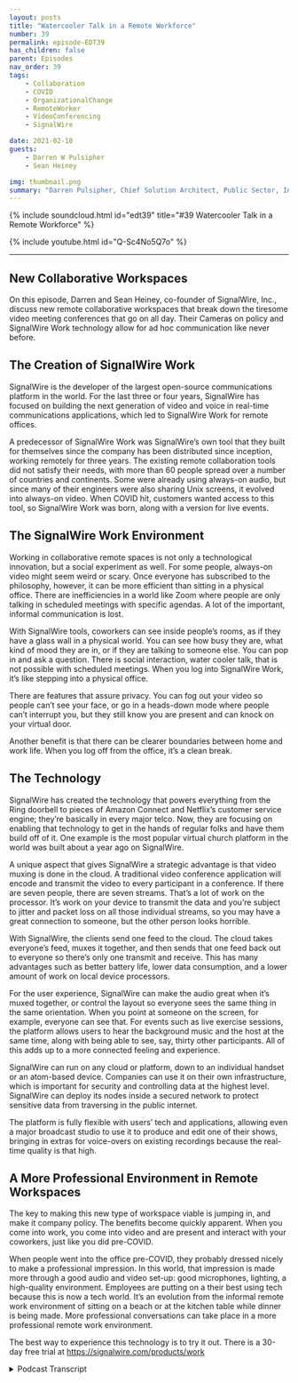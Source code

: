 ```yaml
---
layout: posts
title: "Watercooler Talk in a Remote Workforce"
number: 39
permalink: episode-EDT39
has_children: false
parent: Episodes
nav_order: 39
tags:
    - Collaboration
    - COVID
    - OrganizationalChange
    - RemoteWorker
    - VideoConferencing
    - SignalWire

date: 2021-02-18
guests:
    - Darren W Pulsipher
    - Sean Heiney

img: thumbnail.png
summary: "Darren Pulsipher, Chief Solution Architect, Public Sector, Intel, and Sean Heiney, co-founder of SignalWire, Inc., discuss the companies remote work policies of cameras on and their new remote collaborative workspaces technology that fosters ad hoc communication for their completely remote workforce."
---
```


{% include soundcloud.html id="edt39" title="#39 Watercooler Talk in a Remote Workforce" %}

{% include youtube.html id="Q-Sc4No5Q7o" %}

---

## New Collaborative Workspaces

On this episode, Darren and Sean Heiney, co-founder of SignalWire, Inc., discuss new remote collaborative workspaces that break down the tiresome video meeting conferences that go on all day. Their Cameras on policy and SignalWire Work technology allow for ad hoc communication like never before.

## The Creation of SignalWire Work

SignalWire is the developer of the largest open-source communications platform in the world. For the last three or four years, SignalWire has focused on building the next generation of video and voice in real-time communications applications, which led to SignalWire Work for remote offices.

A predecessor of SignalWire Work was SignalWire’s own tool that they built for themselves since the company has been distributed since inception, working remotely for three years. The existing remote collaboration tools did not satisfy their needs, with more than 60 people spread over a number of countries and continents. Some were already using always-on audio, but since many of their engineers were also sharing Unix screens, it evolved into always-on video. When COVID hit, customers wanted access to this tool, so SignalWire Work was born, along with a version for live events.

## The SignalWire Work Environment

Working in collaborative remote spaces is not only a technological innovation, but a social experiment as well. For some people, always-on video might seem weird or scary. Once everyone has subscribed to the philosophy, however, it can be more efficient than sitting in a physical office. There are inefficiencies in a world like Zoom where people are only talking in scheduled meetings with specific agendas.  A lot of the important, informal communication is lost.

With SignalWire tools, coworkers can see inside people’s rooms, as if they have a glass wall in a physical world. You can see how busy they are, what kind of mood they are in, or if they are talking to someone else. You can pop in and ask a question. There is social interaction, water cooler talk, that is not possible with scheduled meetings. When you log into SignalWire Work, it’s like stepping into a physical office.

There are features that assure privacy. You can fog out your video so people can’t see your face, or go in a heads-down mode where people can’t interrupt you, but they still know you are present and can knock on your virtual door.

Another benefit is that there can be clearer boundaries between home and work life. When you log off from the office, it’s a clean break.

## The Technology 

SignalWire has created the technology that powers everything from the Ring doorbell to pieces of Amazon Connect and Netflix’s customer service engine; they’re basically in every major telco. Now, they are focusing on enabling that technology to get in the hands of regular folks and have them build off of it. One example is the most popular virtual church platform in the world was built about a year ago on SignalWire.

A unique aspect that gives SignalWire a strategic advantage is that video muxing is done in the cloud. A traditional video conference application will encode and transmit the video to every participant in a conference. If there are seven people, there are seven streams. That’s a lot of work on the processor. It’s work on your device to transmit the data and you’re subject to jitter and packet loss on all those individual streams, so you may have a great connection to someone, but the other person looks horrible.  

With SignalWire, the clients send one feed to the cloud. The cloud takes everyone’s feed, muxes it together, and then sends that one feed back out to everyone so there’s only one transmit and receive. This has many advantages such as better battery life, lower data consumption, and a lower amount of work on local device processors.

For the user experience, SignalWire can make the audio great when it’s muxed together, or control the layout so everyone sees the same thing in the same orientation. When you point at someone on the screen, for example, everyone can see that. For events such as live exercise sessions, the platform allows users to hear the background music and the host at the same time, along with being able to see, say, thirty other participants. All of this adds up to a more connected feeling and experience.

SignalWire can run on any cloud or platform, down to an individual handset or an atom-based device. Companies can use it on their own infrastructure, which is important for security and controlling data at the highest level. SignalWire can deploy its nodes inside a secured network to protect sensitive data from traversing in the public internet.  

The platform is fully flexible with users’ tech and applications, allowing even a major broadcast studio to use it to produce and edit one of their shows, bringing in extras for voice-overs on existing recordings because the real-time quality is that high.

## A More Professional Environment in Remote Workspaces

The key to making this new type of workspace viable is jumping in, and make it company policy. The benefits become quickly apparent. When you come into work, you come into video and are present and interact with your coworkers, just like you did pre-COVID.

When people went into the office pre-COVID, they probably dressed nicely to make a professional impression. In this world, that impression is made more through a good audio and video set-up: good microphones, lighting, a high-quality environment. Employees are putting on a their best using tech because this is now a tech world. It’s an evolution from the informal remote work environment of sitting on a beach or at the kitchen table while dinner is being made. More professional conversations can take place in a more professional remote work environment.

The best way to experience this technology is to try it out. There is a 30-day free trial at https://signalwire.com/products/work


<details>
<summary> Podcast Transcript </summary>

<p></p>

</details>
